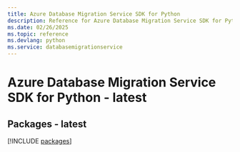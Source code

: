 ```yaml
---
title: Azure Database Migration Service SDK for Python
description: Reference for Azure Database Migration Service SDK for Python
ms.date: 02/26/2025
ms.topic: reference
ms.devlang: python
ms.service: databasemigrationservice
---
```

# Azure Database Migration Service SDK for Python - latest
## Packages - latest
[!INCLUDE [packages](database-migration-service-index.md)]